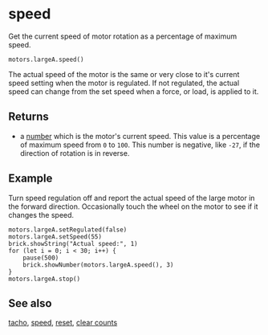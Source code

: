 # speed

Get the current speed of motor rotation as a percentage of maximum speed.

```sig
motors.largeA.speed()
```

The actual speed of the motor is the same or very close to it's current speed setting when the motor is regulated. If not regulated, the actual speed can change from the set speed when a force, or load, is applied to it.

## Returns

* a [number](/types/number) which is the motor's current speed. This value is a percentage of maximum speed from `0` to `100`. This number is negative, like `-27`, if the direction of rotation is in reverse.

## Example

Turn speed regulation off and report the actual speed of the large motor in the forward direction. Occasionally touch the wheel on the motor to see if it changes the speed.

```blocks
motors.largeA.setRegulated(false)
motors.largeA.setSpeed(55)
brick.showString("Actual speed:", 1)
for (let i = 0; i < 30; i++) {
    pause(500)
    brick.showNumber(motors.largeA.speed(), 3)
}
motors.largeA.stop()
```

## See also

[tacho](/reference/motors/motor/tacho), [speed](/reference/motors/motor/speed),
[reset](/reference/motors/motor/reset), [clear counts](/reference/motors/motor/clear-counts)